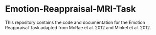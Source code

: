 # Emotion-Reappraisal-MRI-Task
This repository contains the code and documentation for the Emotion Reappraisal Task adapted from McRae et al. 2012 and Minkel et al. 2012.
